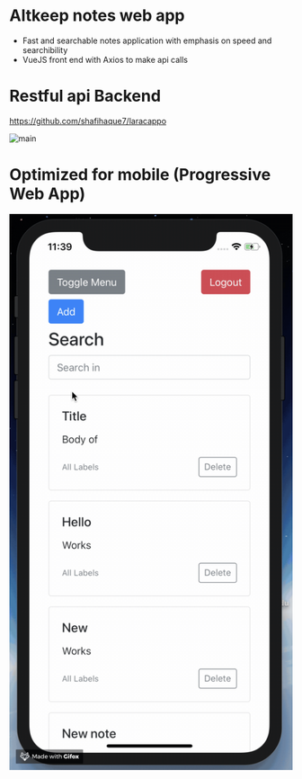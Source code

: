 # Altkeep notes web app
- Fast and searchable notes application with emphasis on speed and searchibility 
- VueJS front end with Axios to make api calls 

# Restful api Backend 
https://github.com/shafihaque7/laracappo

![main](https://github.com/shafihaque7/shafihaque7.github.io/blob/master/demo1.gif)

# Optimized for mobile (Progressive Web App) 

![main](https://github.com/shafihaque7/shafihaque7.github.io/blob/master/demo2.gif)
